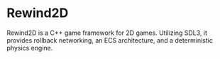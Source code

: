 # Rewind2D
Rewind2D is a C++ game framework for 2D games. Utilizing SDL3, it provides rollback networking, an ECS architecture, and a deterministic physics engine.
